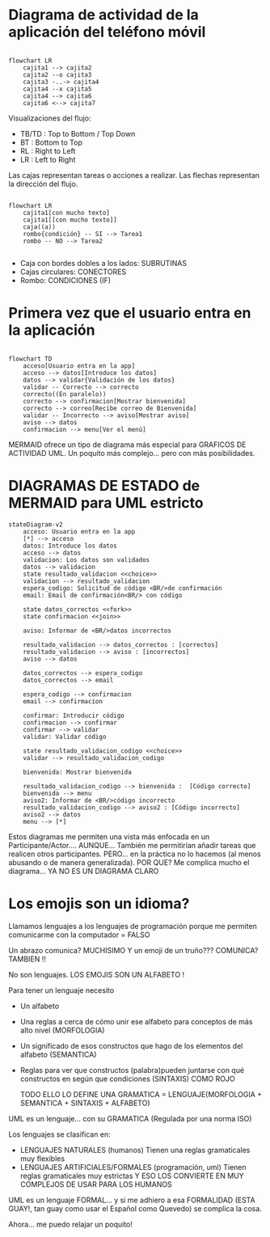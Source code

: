 # Diagrama de actividad de la aplicación del teléfono móvil

```mermaid

flowchart LR
    cajita1 --> cajita2
    cajita2 --o cajita3
    cajita3 -..-> cajita4
    cajita4 --x cajita5
    cajita4 --> cajita6
    cajita6 <--> cajita7
```


Visualizaciones del flujo:
- TB/TD     : Top to Bottom / Top Down
- BT        : Bottom to Top
- RL        : Right to Left
- LR        : Left to Right

Las cajas representan tareas o acciones a realizar. Las flechas representan la dirección del flujo.

```mermaid

flowchart LR
    cajita1[con mucho texto]
    cajita1[[con mucho texto]]
    caja((a))
    rombo{condición} -- SI --> Tarea1
    rombo -- NO --> Tarea2
    
```

- Caja con bordes dobles a los lados: SUBRUTINAS
- Cajas circulares: CONECTORES
- Rombo: CONDICIONES (IF)

# Primera vez que el usuario entra en la aplicación

```mermaid

flowchart TD
    acceso[Usuario entra en la app]
    acceso --> datos[Introduce los datos]
    datos --> validar{Validación de los datos}
    validar -- Correcto --> correcto
    correcto((En paralelo))
    correcto --> confirmacion[Mostrar bienvenida]
    correcto --> correo[Recibe correo de Bienvenida]
    validar -- Incorrecto --> aviso[Mostrar aviso]
    aviso --> datos
    confirmacion --> menu[Ver el menú]
```

MERMAID ofrece un tipo de diagrama más especial para GRAFICOS DE ACTIVIDAD UML. Un poquito más complejo... pero con más posibilidades.

# DIAGRAMAS DE ESTADO de MERMAID para UML estricto

```mermaid
stateDiagram-v2
    acceso: Usuario entra en la app
    [*] --> acceso
    datos: Introduce los datos
    acceso --> datos
    validacion: Los datos son validados
    datos --> validacion
    state resultado_validacion <<choice>>
    validacion --> resultado_validacion
    espera_codigo: Solicitud de código <BR/>de confirmación
    email: Email de confirmación<BR/> con código

    state datos_correctos <<fork>>
    state confirmacion <<join>>

    aviso: Informar de <BR/>datos incorrectos

    resultado_validacion --> datos_correctos : [correctos]
    resultado_validacion --> aviso : [incorrectos]
    aviso --> datos

    datos_correctos --> espera_codigo
    datos_correctos --> email
    
    espera_codigo --> confirmacion
    email --> confirmacion

    confirmar: Introducir código
    confirmacion --> confirmar
    confirmar --> validar
    validar: Validar código

    state resultado_validacion_codigo <<choice>>
    validar --> resultado_validacion_codigo

    bienvenida: Mostrar bienvenida

    resultado_validacion_codigo --> bienvenida :  [Código correcto]
    bienvenida --> menu
    aviso2: Informar de <BR/>código incorrecto
    resultado_validacion_codigo --> aviso2 : [Código incorrecto]
    aviso2 --> datos
    menu --> [*]
```

Estos diagramas me permiten una vista más enfocada en un Participante/Actor....
AUNQUE... También me permitirían añadir tareas que realicen otros participantes. 
PERO... en la práctica no lo hacemos (al menos abusando o de manera  generalizada).
POR QUE? Me complica mucho el diagrama... YA NO ES UN DIAGRAMA CLARO


# Los emojis son un idioma?

Llamamos lenguajes a los lenguajes de programación porque me permiten comunicarme con la computador = FALSO

Un abrazo comunica? MUCHISIMO
Y un emoji de un truño??? COMUNICA? TAMBIEN !!

No son lenguajes.
LOS EMOJIS SON UN ALFABETO !

Para tener un lenguaje necesito
- Un alfabeto
- Una reglas a cerca de cómo unir ese alfabeto para conceptos de más alto nivel (MORFOLOGIA)
- Un significado de esos constructos que hago de los elementos del alfabeto (SEMANTICA)
- Reglas para ver que constructos (palabra)pueden juntarse con qué constructos en según que condiciones (SINTAXIS)
   COMO ROJO

   TODO ELLO LO DEFINE UNA GRAMATICA = LENGUAJE(MORFOLOGIA + SEMANTICA + SINTAXIS + ALFABETO)

UML es un lenguaje... con su GRAMATICA (Regulada por una norma ISO)

Los lenguajes se clasifican en:
- LENGUAJES NATURALES (humanos)
    Tienen una reglas gramaticales muy flexibles
- LENGUAJES ARTIFICIALES/FORMALES (programación, uml)
    Tienen reglas gramaticales muy estrictas
        Y ESO LOS CONVIERTE EN MUY COMPLEJOS DE USAR PARA LOS HUMANOS

UML es un lenguaje FORMAL... y si me adhiero a esa FORMALIDAD (ESTA GUAY!, tan guay como usar el Español como Quevedo) se complica la cosa.

Ahora... me puedo relajar un poquito!